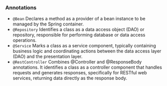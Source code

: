 ### Annotations

- `@Bean`
  Declares a method as a provider of a bean instance to be managed by the Spring container.
- `@Repository`
  Identifies a class as a data access object (DAO) or repository, responsible for performing database or data access operations.
- `@Service`
  Marks a class as a service component, typically containing business logic and coordinating actions between the data access layer (DAO) and the presentation layer.
- `@RestController`
  Combines @Controller and @ResponseBody annotations. It identifies a class as a controller component that handles requests and generates responses, specifically for RESTful web services, returning data directly as the response body.

